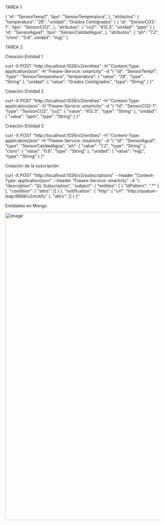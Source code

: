 TAREA 1

{
	'id': "SensorTemp1",
	'tipo': "SensorTemperatura",
	},
	"atributos": {
		"temperatura": "28",
		"unidad": "Grados Centígrados"
}
{
	'id': "SensorCO2-1",
	'tipo': "SensorCO2",
	},
	"atributos": {
		"co2": "412.3",
		"unidad": "ppm"
}
{
	'id': "SensorAgua1",
	'tipo': "SensorCalidadAgua",
	},
	"atributos": {
		"ph": "7.2",
		"cloro": "0.8",
		unidad": "mgL"
}

TAREA 2

Creación Entidad 1

curl -X POST "http://localhost:1026/v2/entities" -H "Content-Type: application/json" -H "Fiware-Service: smartcity" -d "{ \"id\": \"SensorTemp1\", \"type\": \"SensorTemperatura\", \"temperatura\": { \"value\": \"28\", \"type\": \"String\" }, \"unidad\": { \"value\": \"Grados Centígrados\", \"type\": \"String\" } }"

Creación Entidad 2

curl -X POST "http://localhost:1026/v2/entities" -H "Content-Type: application/json" -H "Fiware-Service: smartcity" -d "{ \"id\": \"SensorCO2-1\", \"type\": \"SensorCO2\", \"co2\": { \"value\": \"412.3\", \"type\": \"String\" }, \"unidad\": { \"value\": \"ppm\", \"type\": \"String\" } }"

Creación Entidad 3

curl -X POST "http://localhost:1026/v2/entities" -H "Content-Type: application/json" -H "Fiware-Service: smartcity" -d "{ \"id\": \"SensorAgua1\", \"type\": \"SensorCalidadAgua\", \"ph\": { \"value\": \"7.2\", \"type\": \"String\" }, \"cloro\": { \"value\": \"0.8\", \"type\": \"String\" }, \"unidad\": { \"value\": \"mgL\", \"type\": \"String\" } }"

Creación de la suscripción

curl -X POST "http://localhost:1026/v2/subscriptions" --header "Content-Type: application/json" --header "Fiware-Service: smartcity" -d "{ \"description\": \"QL Subscription\", \"subject\": { \"entities\": [ { \"idPattern\": \".*\" } ], \"condition\": { \"attrs\": [] } }, \"notification\": { \"http\": { \"url\": \"http://quatum-leap:8668/v2/notify\" }, \"attrs\": [] } }"

Entidades en Mongo

<img width="1919" height="1002" alt="image" src="https://github.com/user-attachments/assets/7e854785-bfda-4c15-9a88-10f133d1f2a4" />


